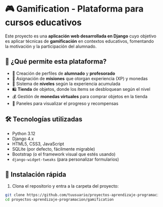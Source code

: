 # 🎮 Gamification - Plataforma para cursos educativos

Este proyecto es una **aplicación web desarrollada en Django** cuyo objetivo es aplicar técnicas de **gamificación** en contextos educativos, fomentando la motivación y la participación del alumnado.

## 🧠 ¿Qué permite esta plataforma?

- 🔹 Creación de perfiles de **alumnado** y **profesorado**
- 🧩 Asignación de **misiones** que otorgan experiencia (XP) y monedas
- 🎯 Sistema de **niveles** según la experiencia acumulada
- 🛍️ **Tienda** de objetos, donde los ítems se desbloquean según el nivel
- 💰 Gestión de **monedas virtuales** para comprar objetos en la tienda
- 👀 Paneles para visualizar el progreso y recompensas

## 🛠️ Tecnologías utilizadas

- Python 3.12
- Django 4.x
- HTML5, CSS3, JavaScript
- SQLite (por defecto, fácilmente migrable)
- Bootstrap (o el framework visual que estés usando)
- `django-widget-tweaks` (para personalizar formularios)

## 🚀 Instalación rápida

1. Clona el repositorio y entra a la carpeta del proyecto:

```bash
git clone https://github.com/tuusuario/proyectos-aprendizaje-programacion.git
cd proyectos-aprendizaje-programacion/gamification